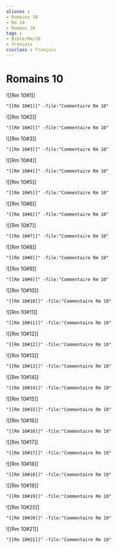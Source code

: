 ```yaml
---
aliases : 
- Romains 10
- Rm 10
- Romans 10
tags : 
- Bible/Rm/10
- français
cssclass : français
---
```


# Romains 10

![[Rm 10#1]]

```query
"[[Rm 10#1]]" -file:"Commentaire Rm 10"
```

![[Rm 10#2]]

```query
"[[Rm 10#2]]" -file:"Commentaire Rm 10"
```

![[Rm 10#3]]

```query
"[[Rm 10#3]]" -file:"Commentaire Rm 10"
```

![[Rm 10#4]]

```query
"[[Rm 10#4]]" -file:"Commentaire Rm 10"
```

![[Rm 10#5]]

```query
"[[Rm 10#5]]" -file:"Commentaire Rm 10"
```

![[Rm 10#6]]

```query
"[[Rm 10#6]]" -file:"Commentaire Rm 10"
```

![[Rm 10#7]]

```query
"[[Rm 10#7]]" -file:"Commentaire Rm 10"
```

![[Rm 10#8]]

```query
"[[Rm 10#8]]" -file:"Commentaire Rm 10"
```

![[Rm 10#9]]

```query
"[[Rm 10#9]]" -file:"Commentaire Rm 10"
```

![[Rm 10#10]]

```query
"[[Rm 10#10]]" -file:"Commentaire Rm 10"
```

![[Rm 10#11]]

```query
"[[Rm 10#11]]" -file:"Commentaire Rm 10"
```

![[Rm 10#12]]

```query
"[[Rm 10#12]]" -file:"Commentaire Rm 10"
```

![[Rm 10#13]]

```query
"[[Rm 10#13]]" -file:"Commentaire Rm 10"
```

![[Rm 10#14]]

```query
"[[Rm 10#14]]" -file:"Commentaire Rm 10"
```

![[Rm 10#15]]

```query
"[[Rm 10#15]]" -file:"Commentaire Rm 10"
```

![[Rm 10#16]]

```query
"[[Rm 10#16]]" -file:"Commentaire Rm 10"
```

![[Rm 10#17]]

```query
"[[Rm 10#17]]" -file:"Commentaire Rm 10"
```

![[Rm 10#18]]

```query
"[[Rm 10#18]]" -file:"Commentaire Rm 10"
```

![[Rm 10#19]]

```query
"[[Rm 10#19]]" -file:"Commentaire Rm 10"
```

![[Rm 10#20]]

```query
"[[Rm 10#20]]" -file:"Commentaire Rm 10"
```

![[Rm 10#21]]

```query
"[[Rm 10#21]]" -file:"Commentaire Rm 10"
```

